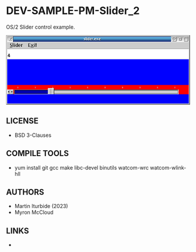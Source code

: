 # DEV-SAMPLE-PM-Slider_2
OS/2 Slider control example.

![Slider 2 ScreenShot](/wiki/Slider2_002.png)

## LICENSE
* BSD 3-Clauses

## COMPILE TOOLS
* yum install git gcc make libc-devel binutils watcom-wrc watcom-wlink-hll
 
## AUTHORS
* Martin Iturbide (2023)
* Myron McCloud

## LINKS
* 
